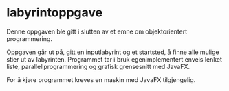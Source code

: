 # labyrintoppgave

Denne oppgaven ble gitt i slutten av et emne om objektorientert programmering.

Oppgaven går ut på, gitt en inputlabyrint og et startsted, å finne alle mulige stier ut av labyrinten.
Programmet tar i bruk egenimplementert enveis lenket liste, parallellprogrammering og grafisk grensesnitt med JavaFX. 

For å kjøre programmet kreves en maskin med JavaFX tilgjengelig. 
